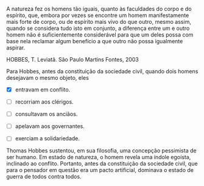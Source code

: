 

A natureza fez os homens tão iguais, quanto às faculdades do corpo e do espírito, que, embora por vezes se encontre um homem manifestamente mais forte de corpo, ou de espírito mais vivo do que outro, mesmo assim, quando se considera tudo isto em conjunto, a diferença entre um e outro homem não é suficientemente considerável para que um deles possa com base nela reclamar algum benefício a que outro não possa igualmente aspirar.

HOBBES, T. Leviatã. São Paulo Martins Fontes, 2003

Para Hobbes, antes da constituição da sociedade civil, quando dois homens desejavam o mesmo objeto, eles



- [x] entravam em conflito.
- [ ] recorriam aos clérigos.
- [ ] consultavam os anciãos.
- [ ] apelavam aos governantes.
- [ ] exerciam a solidariedade.


Thomas Hobbes sustentou, em sua filosofia, uma concepção pessimista de ser humano. Em estado de natureza, o homem revela uma índole egoísta, inclinado ao conflito. Portanto, antes da constituição da sociedade civil, que para o pensador em questão era um pacto artificial, dominava o estado de guerra de todos contra todos.

        